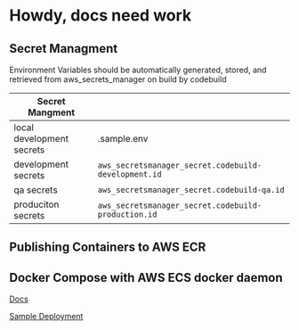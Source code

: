 # Howdy, docs need work

## Secret Managment

Environment Variables should be automatically generated, stored, and retrieved from aws_secrets_manager on build by codebuild

|Secret Mangment| |
|---|---|
| local development secrets | .sample.env |
| development secrets | `aws_secretsmanager_secret.codebuild-development.id` |
| qa secrets | `aws_secretsmanager_secret.codebuild-qa.id` |
| produciton secrets | `aws_secretsmanager_secret.codebuild-production.id` |

## Publishing Containers to AWS ECR

## Docker Compose with AWS ECS docker daemon

[Docs](https://docs.docker.com/cloud/ecs-integration/)

[Sample Deployment](https://aws.amazon.com/blogs/containers/deploy-applications-on-amazon-ecs-using-docker-compose/)